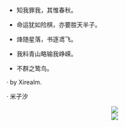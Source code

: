 - 知我罪我，其惟春秋。

- 命运犹如险棋，亦要胜天半子。

- 烽随星落，书逐鸢飞。

- 我料青山略输我峥嵘。

- 不群之鸷鸟。

 · by Xirealm.

 ·  米孑汐

<div align="center">
  <img  src="https://github-readme-streak-stats.herokuapp.com?user=Xirealm&theme=solarized-light&border_radius=100&locale=zh" />
</div>

<div align="center">
  <img  src="https://github-readme-stats.vercel.app/api?username=Xirealm&show_icons=true&hide=contribs,prs&locale=cn" />
</div>


